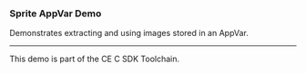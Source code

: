 ### Sprite AppVar Demo

Demonstrates extracting and using images stored in an AppVar.

---

This demo is part of the CE C SDK Toolchain.
